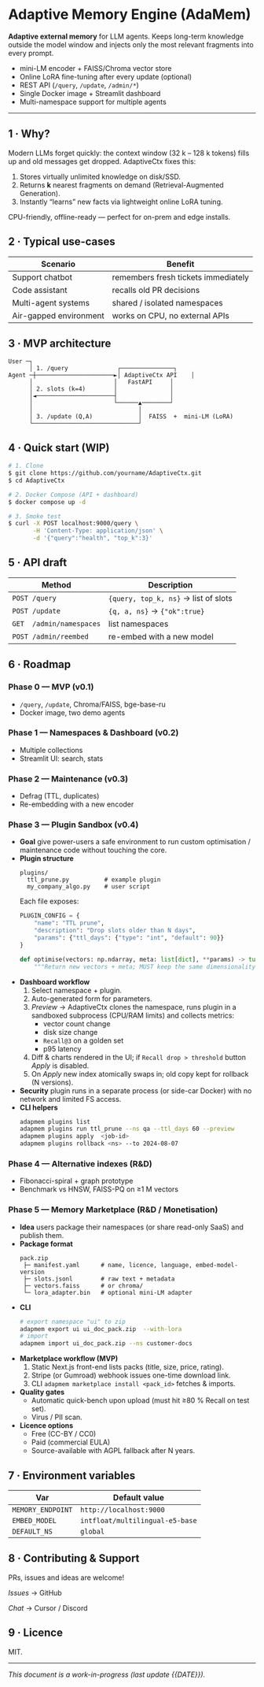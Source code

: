 # Adaptive Memory Engine (AdaMem)

**Adaptive external memory** for LLM agents.  Keeps long-term knowledge outside the model window and injects only the most relevant fragments into every prompt.

* mini-LM encoder + FAISS/Chroma vector store
* Online LoRA fine-tuning after every update (optional)
* REST API (`/query`, `/update`, `/admin/*`)
* Single Docker image + Streamlit dashboard
* Multi-namespace support for multiple agents

---

## 1 · Why?
Modern LLMs forget quickly: the context window (32 k – 128 k tokens) fills up and old messages get dropped. AdaptiveCtx fixes this:

1. Stores virtually unlimited knowledge on disk/SSD.
2. Returns **k** nearest fragments on demand (Retrieval-Augmented Generation).
3. Instantly “learns” new facts via lightweight online LoRA tuning.

CPU-friendly, offline-ready — perfect for on-prem and edge installs.

## 2 · Typical use-cases
| Scenario              | Benefit                                  |
|-----------------------|-------------------------------------------|
| Support chatbot       | remembers fresh tickets immediately       |
| Code assistant        | recalls old PR decisions                  |
| Multi-agent systems   | shared / isolated namespaces              |
| Air-gapped environment| works on CPU, no external APIs            |

## 3 · MVP architecture
```text
User ─┐
      │ 1. /query              ┌───────────────┐
Agent ─┼──────────────────────►│ AdaptiveCtx API    │
      │                       │   FastAPI     │
      │ 2. slots (k=4)        │               │
      │◄──────────────────────┤               │
      │                       └──────▲────────┘
      │                              │
      │ 3. /update (Q,A)             │  FAISS  +  mini-LM (LoRA)
      └──────────────────────────────┘
```

## 4 · Quick start (WIP)
```bash
# 1. Clone
$ git clone https://github.com/yourname/AdaptiveCtx.git
$ cd AdaptiveCtx

# 2. Docker Compose (API + dashboard)
$ docker compose up -d

# 3. Smoke test
$ curl -X POST localhost:9000/query \
       -H 'Content-Type: application/json' \
       -d '{"query":"health", "top_k":3}'
```

## 5 · API draft
| Method          | Description                                |
|-----------------|---------------------------------------------|
| `POST /query`   | `{query, top_k, ns}` → list of slots        |
| `POST /update`  | `{q, a, ns}` → `{"ok":true}`              |
| `GET  /admin/namespaces` | list namespaces                    |
| `POST /admin/reembed`    | re-embed with a new model          |

## 6 · Roadmap

### Phase 0 — MVP (v0.1)
* `/query`, `/update`, Chroma/FAISS, bge-base-ru
* Docker image, two demo agents

### Phase 1 — Namespaces & Dashboard (v0.2)
* Multiple collections
* Streamlit UI: search, stats

### Phase 2 — Maintenance (v0.3)
* Defrag (TTL, duplicates)
* Re-embedding with a new encoder

### Phase 3 — Plugin Sandbox (v0.4)
- **Goal**  give power-users a safe environment to run custom optimisation / maintenance code without touching the core.
- **Plugin structure**
  ```text
  plugins/
    ttl_prune.py          # example plugin
    my_company_algo.py    # user script
  ```
  Each file exposes:
  ```python
  PLUGIN_CONFIG = {
      "name": "TTL prune",
      "description": "Drop slots older than N days",
      "params": {"ttl_days": {"type": "int", "default": 90}}
  }

  def optimise(vectors: np.ndarray, meta: list[dict], **params) -> tuple[np.ndarray, list[dict]]:
      """Return new vectors + meta; MUST keep the same dimensionality."""
  ```
- **Dashboard workflow**
  1. Select namespace + plugin.
  2. Auto-generated form for parameters.
  3. *Preview* → AdaptiveCtx clones the namespace, runs plugin in a sandboxed subprocess (CPU/RAM limits) and collects metrics:
     * vector count change
     * disk size change
     * `Recall@3` on a golden set
     * p95 latency
  4. Diff & charts rendered in the UI; if `Recall drop > threshold` button *Apply* is disabled.
  5. On *Apply* new index atomically swaps in; old copy kept for rollback (N versions).
- **Security**  plugin runs in a separate process (or side-car Docker) with no network and limited FS access.
- **CLI helpers**
  ```bash
  adapmem plugins list
  adapmem plugins run ttl_prune --ns qa --ttl_days 60 --preview
  adapmem plugins apply  <job-id>
  adapmem plugins rollback <ns> --to 2024-08-07
  ```

### Phase 4 — Alternative indexes (R&D)
* Fibonacci-spiral + graph prototype
* Benchmark vs HNSW, FAISS-PQ on ≥1 M vectors

### Phase 5 — Memory Marketplace (R&D / Monetisation)
- **Idea**  users package their namespaces (or share read-only SaaS) and publish them.
- **Package format**
  ```text
  pack.zip
   ├─ manifest.yaml      # name, licence, language, embed-model-version
   ├─ slots.jsonl        # raw text + metadata
   ├─ vectors.faiss      # or chroma/
   └─ lora_adapter.bin   # optional mini-LM adapter
  ```
- **CLI**
  ```bash
  # export namespace "ui" to zip
  adapmem export ui ui_doc_pack.zip  --with-lora
  # import
  adapmem import ui_doc_pack.zip --ns customer-docs
  ```
- **Marketplace workflow (MVP)**
  1. Static Next.js front-end lists packs (title, size, price, rating).
  2. Stripe (or Gumroad) webhook issues one-time download link.
  3. CLI `adapmem marketplace install <pack_id>` fetches & imports.
- **Quality gates**
  * Automatic quick-bench upon upload (must hit ≥80 % Recall on test set).
  * Virus / PII scan.
- **Licence options**
  * Free (CC-BY / CC0)
  * Paid (commercial EULA)
  * Source-available with AGPL fallback after N years.

## 7 · Environment variables
| Var                | Default value                    |
|--------------------|----------------------------------|
| `MEMORY_ENDPOINT`  | `http://localhost:9000`          |
| `EMBED_MODEL`      | `intfloat/multilingual-e5-base`  |
| `DEFAULT_NS`       | `global`                         |

## 8 · Contributing & Support
PRs, issues and ideas are welcome!

*Issues* → GitHub

*Chat*   → Cursor / Discord

## 9 · Licence
MIT.

---
*This document is a work-in-progress (last update {{DATE}}).*

